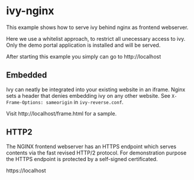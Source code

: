 # ivy-nginx

This example shows how to serve ivy behind nginx as frontend webserver.

Here we use a whitelist approach, to restrict all unecessary access to ivy. Only the demo portal application is installed and will be served.

After starting this example you simply can go to http://localhost

## Embedded

Ivy can neatly be integrated into your existing website in an iframe. Nginx sets a header that denies embedding ivy on any other website. See `X-Frame-Options: sameorigin` in `ivy-reverse.conf`.

Visit http://localhost/frame.html for a sample.

## HTTP2

The NGINX frontend webserver has an HTTPS endpoint which serves contents via the fast revised HTTP/2 protocol. 
For demonstration purpose the HTTPS endpoint is protected by a self-signed certificated. 

https://localhost
